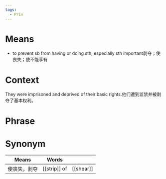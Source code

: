 ```yaml
---
tags:
  - Priv
---
```

# Means
- to prevent sb from having or doing sth, especially sth important剥夺；使丧失；使不能享有
# Context
They were imprisoned and deprived of their basic rights.他们遭到监禁并被剥夺了基本权利。
# Phrase

# Synonym
| Means  | Words        |           |
| ------ | ------------ | --------- |
| 使丧失，剥夺 | [[strip]] of | [[shear]] |
